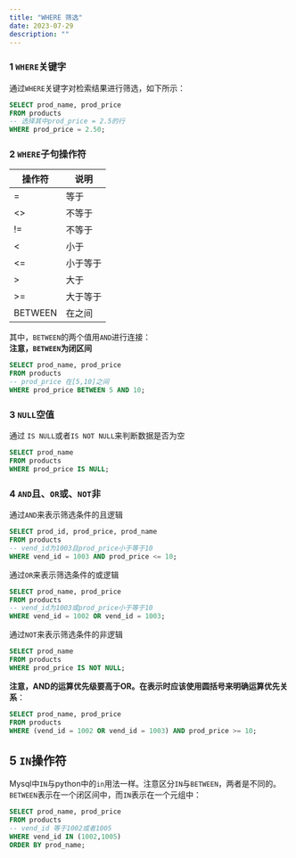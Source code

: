 ```yaml
---
title: "WHERE 筛选"
date: 2023-07-29
description: ""
---
```


### 1 `WHERE`关键字

通过`WHERE`关键字对检索结果进行筛选，如下所示：

```sql
SELECT prod_name, prod_price
FROM products
-- 选择其中prod_price = 2.5的行
WHERE prod_price = 2.50;
```

### 2 `WHERE`子句操作符

| 操作符     | 说明   |
|---------|------|
| =       | 等于   |
| <>      | 不等于  |
| !=      | 不等于  |
| <       | 小于   |
| <=      | 小于等于 |
| >       | 大于   |
| >=      | 大于等于 |
| BETWEEN | 在之间  |

其中，`BETWEEN`的两个值用`AND`进行连接：   
**注意，`BETWEEN`为闭区间**

```sql
SELECT prod_name, prod_price
FROM products
-- prod_price 在[5,10]之间
WHERE prod_price BETWEEN 5 AND 10;
```

### 3 `NULL`空值

通过 `IS NULL`或者`IS NOT NULL`来判断数据是否为空

```sql
SELECT prod_name
FROM products
WHERE prod_price IS NULL;
```

### 4 `AND`且、`OR`或、`NOT`非

通过`AND`来表示筛选条件的且逻辑

```sql
SELECT prod_id, prod_price, prod_name
FROM products
-- vend_id为1003且prod_price小于等于10
WHERE vend_id = 1003 AND prod_price <= 10;
```

通过`OR`来表示筛选条件的或逻辑

```sql
SELECT prod_name, prod_price
FROM products
-- vend_id为1003或prod_price小于等于10
WHERE vend_id = 1002 OR vend_id = 1003;
```

通过`NOT`来表示筛选条件的非逻辑

```sql
SELECT prod_name
FROM products
WHERE prod_price IS NOT NULL;
```

**注意，AND的运算优先级要高于OR。在表示时应该使用圆括号来明确运算优先关系**：

```sql
SELECT prod_name, prod_price
FROM products
WHERE (vend_id = 1002 OR vend_id = 1003) AND prod_price >= 10;
```

## 5 `IN`操作符

Mysql中`IN`与python中的`in`用法一样。注意区分`IN`与`BETWEEN`，两者是不同的。`BETWEEN`表示在一个闭区间中，而`IN`表示在一个元组中：

```sql
SELECT prod_name, prod_price
FROM products
-- vend_id 等于1002或者1005
WHERE vend_id IN (1002,1005)
ORDER BY prod_name;
```


